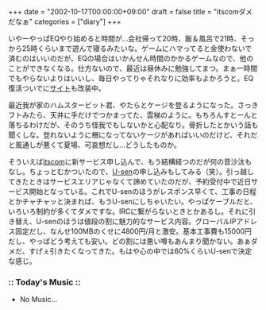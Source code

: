 +++
date = "2002-10-17T00:00:00+09:00"
draft = false
title = "itscomダメだなぁ"
categories = ["diary"]
+++

いやーやっぱEQやり始めると時間が...会社帰って20時、飯＆風呂で21時、そっから25時くらいまで遊んで寝るみたいな。ゲームにハマってると金使わないで済むのはいいのだが、EQの場合はいかんせん時間のかかるゲームなので、他のことができなくなる。仕方ないので、最近は昼休みに勉強してまつ。まぁ一時間でもやらないよりはいいし、毎日やってりゃそれなりに効率もよかろうと。EQ復活ついでに<a href="./eq/">サイト</a>も改装中。

最近我が家のハムスタービット君、やたらとケージを登るようになった。さっきフトみたら、天井に手だけでつかまってた、雲梯のように。もちろんすとーんと落ちるわけだが、そのうち怪我でもしないかと心配なり。骨折したとかいう話も聞くしな。登れないように柵になってないケージがあればいいのだけど、それだと風通しが悪くて夏場、可哀想だし...どうしたものか。

そういえば<a href="http://www.itscom.net/">itscom</a>に新サービス申し込んで、もう結構経つのだが何の音沙汰もなし。ちょっとむかついたので、<a href="http://www.usen.com/gate01/">U-sen</a>の申し込みもしてみる（笑）。引っ越してきたときはサービスエリアじゃなくて諦めていたのだが、予約受付中で近日サービス開始となっている。これでU-senのほうがレスポンス早くて、工事の日程とかチャチャッと決まれば、もうU-senにしちゃいたい。やっぱケーブルだと、いろいろ制約が多くてダメですな。IRCに繋がらないときとかあるし。それに引き替え、U-senのほうは値段の割に魅力的なサービス内容。グローバルIPアドレス固定だし、なんせ100MBのくせに4800円/月と激安。基本工事費も15000円だし、やっぱどう考えても安い。どの割には悪い噂もあんまり聞かない。あぁダメだ、すげぇ引きたくなってきた。もはや心の中では60%くらいU-senで決定な感じ。

<h3>:: Today's Music ::</h3>
<ul>
<li>No Music...</li>
</ul>
